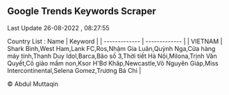 

## Google Trends Keywords Scraper 
 
Last Update 26-08-2022 , 08:27:55

Country List :
 Name  | Keyword |
| ------------- | ------------- |
| VIETNAM | Shark Bình,West Ham,Lank FC,Ros,Nhậm Gia Luân,Quỳnh Nga,Cửa hàng máy tính,Thanh Duy Idol,Barca,Bão số 3,Thời tiết Hà Nội,Milona,Trịnh Văn Quyết,Cô giáo mầm non,Ksor H'Bơ Khăp,Newcastle,Võ Nguyên Giáp,Miss Intercontinental,Selena Gomez,Trương Bá Chi |



© Abdul Muttaqin 
